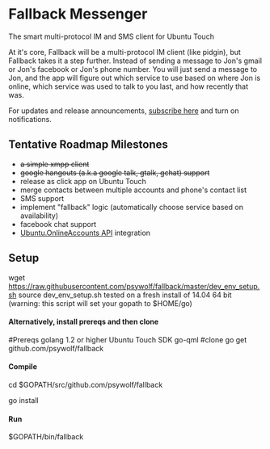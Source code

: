 Fallback Messenger
========

The smart multi-protocol IM and SMS client for Ubuntu Touch

At it's core, Fallback will be a multi-protocol IM client (like pidgin), but Fallback takes it a step further.  Instead of sending a message to Jon's gmail or Jon's facebook or Jon's phone number.  You will just send a message to Jon, and the app will figure out which service to use based on where Jon is online, which service was used to talk to you last, and how recently that was.

 For updates and release announcements, [subscribe here](https://plus.google.com/u/0/communities/101599674231948077682) and turn on notifications.

## Tentative Roadmap Milestones
- ~~a simple xmpp client~~
- ~~google hangouts (a.k.a google talk, gtalk, gchat) support~~
- release as click app on Ubuntu Touch
- merge contacts between multiple accounts and phone's contact list
- SMS support
- implement "fallback" logic (automatically choose service based on availability)
- facebook chat support
- [Ubuntu.OnlineAccounts API](http://developer.ubuntu.com/api/qml/sdk-14.04/Ubuntu.OnlineAccounts/) integration

## Setup
wget https://raw.githubusercontent.com/psywolf/fallback/master/dev_env_setup.sh
source dev_env_setup.sh
tested on a fresh install of 14.04 64 bit
(warning: this script will set your gopath to $HOME/go)

#### Alternatively, install prereqs and then clone
#Prereqs
golang 1.2 or higher
Ubuntu Touch SDK
go-qml
#clone
go get github.com/psywolf/fallback


#### Compile
cd $GOPATH/src/github.com/psywolf/fallback

go install

#### Run
$GOPATH/bin/fallback

